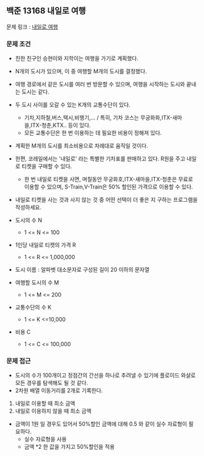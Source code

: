 ## 백준 13168 내일로 여행

문제 링크 : [내일로 여행](https://www.acmicpc.net/problem/13168)

### 문제 조건

- 친한 친구인 승현이와 지학이는 여행을 가기로 계획했다.
- N개의 도시가 있으며, 이 중 여행할 M개의 도시를 결정했다.
- 여행 경로에서 같은 도시를 여러 번 방문할 수 있으며, 여행을 시작하는 도시와 끝내는 도시는 같다.
- 두 도시 사이를 오갈 수 있는 K개의 교통수단이 있다.
    - 기차,지하철,버스,택시,비행기,... / 특히, 기차 코스는 무궁화화,ITX-새마을,ITX-청춘,KTX.. 등이 있다.
    - 모든 교통수단은 한 번 이용하는 데 필요한 비용이 정해져 있다.
- 계획한 M개의 도시를 최소비용으로 차례대로 움직일 것이다.
- 한편, 코레일에서는 '내일로' 라는 특별한 기차표를 판매하고 있다. R원을 주고 내일로 티켓을 구매할 수 있다.
    - 한 번 내일로 티켓을 사면, 며칠동안 무궁화호,ITX-새마을,ITX-청춘은 무료로 이용할 수 있으며, S-Train,V-Train은 50% 할인된 가격으로 이용할 수 있다.
- 내일로 티켓을 사는 것과 사지 않는 것 중 어떤 선택이 더 좋은 지 구하는 프로그램을 작성하세요.

- 도시의 수 N
    - 1 <= N <= 100
- 1인당 내일로 티켓의 가격 R
    - 1 <= R <= 1,000,000
- 도시 이름 : 알파벳 대소문자로 구성된 길이 20 이하의 문자열
- 여행할 도시의 수 M
    - 1 <= M <= 200
- 교통수단의 수 K
    - 1 <= K <=10,000
- 비용 C
    - 1 <= C <= 100,000

### 문제 접근

- 도시의 수가 100개이고 정점간의 간선을 하나로 추려낼 수 있기에 플로이드 와샬로 모든 경우를 탐색해도 될 것 같다.
- 2차원 배열 이동거리를 2개로 기록한다.

1. 내일로 이용할 때 최소 금액
2. 내일로 이용하지 않을 때 최소 금액

- 금액이 1원 일 경우도 있어서 50%할인 금액에 대해 0.5 와 같이 실수 자료형이 필요하다.
    - 실수 자료형을 사용
    - 금액 *2 한 값을 가지고 50%할인을 적용